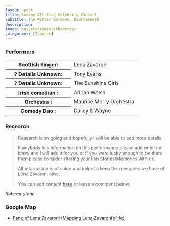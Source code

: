 ```yaml
---
layout: post
title: Sunday All Star Celebrity Concert
subtitle: The Winter Gardens, Bournemouth
description:
image: /assets/images/theatres/
categories: [Theatre]
---
```


### Performers
<table>
<tr><th style="width:50%;">Scottish Singer:</th><td style="width:50%;">Lena Zavaroni</td></tr>
<tr><th>? Details Unknown:</th><td>Tony Evans</td></tr>
<tr><th>? Details Unknown:</th><td>The Sunshine Girls</td></tr>
<tr><th>Irish comedian :</th><td>Adrian Walsh</td></tr>
<tr><th>Orchestra :</th><td>Maurice Merry Orchestra</td></tr>
<tr><th>Comedy Duo :</th><td>Dailey & Wayne</td></tr>
</table>

### Research
> Research is on going and hopefully I will be able to add more details
>
> If anybody has information on this performance please add or let me know and I will add it for you or if you were lucky enough to be there then please consider sharing your Fan Stories/Memories with us.
>
> All information is of value and helps to keep the memories we have of Lena Zavaroni alive.
>
> You can add content [here](https://github.com/FanzOfLenaZavaroni/fanzoflenazavaroni.github.io) or leave a comment below.

<cite>Robcamstone</cite>

### Google Map
* [Fanz of Lena Zavaroni (Mapping Lena Zavaroni’s life)](https://www.google.com/maps/d/u/0/viewer?mid=1D1D0ERV_FQMNb9XZzJ-J3yUlK8aI4vhI&hl=en&ll=50.7177435%2C-1.8815762000000404&z=19)

